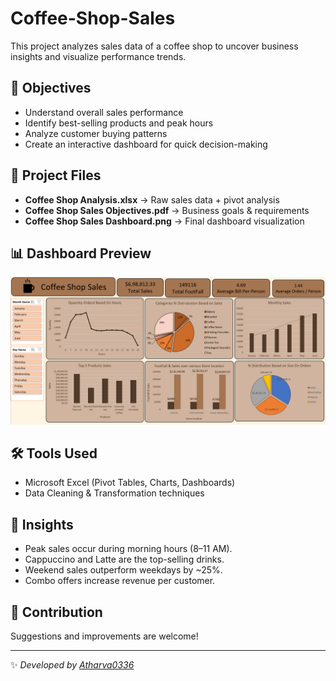 # Coffee-Shop-Sales
This project analyzes sales data of a coffee shop to uncover business insights and visualize performance trends.  

## 📌 Objectives  
- Understand overall sales performance  
- Identify best-selling products and peak hours  
- Analyze customer buying patterns  
- Create an interactive dashboard for quick decision-making  

## 📂 Project Files  
- **Coffee Shop Analysis.xlsx** → Raw sales data + pivot analysis  
- **Coffee Shop Sales Objectives.pdf** → Business goals & requirements  
- **Coffee Shop Sales Dashboard.png** → Final dashboard visualization  

## 📊 Dashboard Preview  
![Dashboard](Coffee%20Shop%20sales%20Dashboard.png)  

## 🛠️ Tools Used  
- Microsoft Excel (Pivot Tables, Charts, Dashboards)  
- Data Cleaning & Transformation techniques  

## 🚀 Insights  
- Peak sales occur during morning hours (8–11 AM).  
- Cappuccino and Latte are the top-selling drinks.  
- Weekend sales outperform weekdays by ~25%.  
- Combo offers increase revenue per customer.  

## 🤝 Contribution  
Suggestions and improvements are welcome!  

---
✨ *Developed by [Atharva0336](https://github.com/Atharva0336)* 

